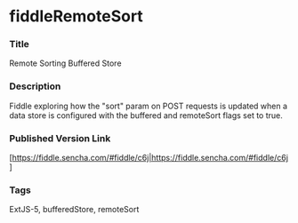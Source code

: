 fiddleRemoteSort
======

### Title
Remote Sorting Buffered Store

### Description
Fiddle exploring how the "sort" param on POST requests is updated when a data store is
configured with the buffered and remoteSort flags set to true.  


### Published Version Link
[https://fiddle.sencha.com/#fiddle/c6j|https://fiddle.sencha.com/#fiddle/c6j]

### Tags
ExtJS-5, bufferedStore, remoteSort